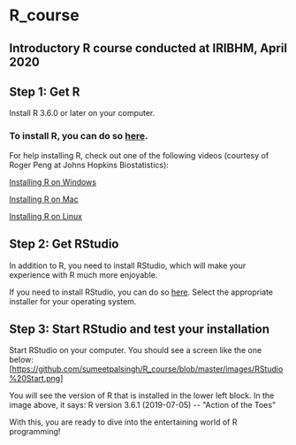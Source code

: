 # R_course

## Introductory R course conducted at IRIBHM, April 2020

## Step 1: Get R

Install R 3.6.0 or later on your computer. 

### To install R, you can do so [here](https://cran.rstudio.com/).

For help installing R, check out one of the following videos (courtesy of Roger Peng at Johns Hopkins Biostatistics):

[Installing R on Windows](http://youtu.be/mfGFv-iB724)

[Installing R on Mac](http://youtu.be/Icawuhf0Yqo)

[Installing R on Linux](https://github.com/swirldev/swirl/wiki/Installing-swirl-on-Linux)

## Step 2: Get RStudio

In addition to R, you need to install RStudio, which will make your experience with R much more enjoyable.

If you need to install RStudio, you can do so [here](http://www.rstudio.com/products/rstudio/download/). Select the appropriate installer for your operating system.

## Step 3: Start RStudio and test your installation

Start RStudio on your computer. You should see a screen like the one below:
[https://github.com/sumeetpalsingh/R_course/blob/master/images/RStudio%20Start.png]

You will see the version of R that is installed in the lower left block. 
In the image above, it says: R version 3.6.1 (2019-07-05) -- "Action of the Toes"

With this, you are ready to dive into the entertaining world of R programming!
